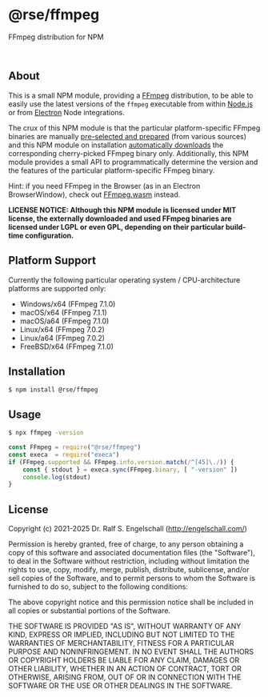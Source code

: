 
@rse/ffmpeg
===========

FFmpeg distribution for NPM

<p/>
<img src="https://nodei.co/npm/@rse/ffmpeg.png?downloads=true&stars=true" alt=""/>

<p/>
<img src="https://david-dm.org/rse/ffmpeg.png" alt=""/>

About
-----

This is a small NPM module, providing a [FFmpeg](https://ffmpeg.org)
distribution, to be able to easily use the latest versions of the
`ffmpeg` executable from within [Node.js](https://nodejs.org) or from
[Electron](https://electronjs.org) Node integrations.

The crux of this NPM module is that the particular platform-specific
FFmpeg binaries are manually [pre-selected and prepared](ffmpeg.sh)
(from various sources) and this NPM module on installation
[automatically downloads](npm-install.yaml) the corresponding
cherry-picked FFmpeg binary only. Additionally, this NPM module provides
a small API to programmatically determine the version and the features
of the particular platform-specific FFmpeg binary.

Hint: if you need FFmpeg in the Browser (as in an Electron
BrowserWindow), check out [FFmpeg.wasm](https://ffmpegwasm.github.io/)
instead.

**LICENSE NOTICE: Although this NPM module is licensed under MIT
license, the externally downloaded and used FFmpeg binaries are licensed
under LGPL or even GPL, depending on their particular build-time
configuration.**

Platform Support
----------------

Currently the following particular operating system / CPU-architecture platforms are supported only:

- Windows/x64 (FFmpeg 7.1.0)
- macOS/x64 (FFmpeg 7.1.1)
- macOS/a64 (FFmpeg 7.1.0)
- Linux/x64 (FFmpeg 7.0.2)
- Linux/a64 (FFmpeg 7.0.2)
- FreeBSD/x64 (FFmpeg 7.1.0)

Installation
------------

```shell
$ npm install @rse/ffmpeg
```

Usage
-----

```sh
$ npx ffmpeg -version
```

```js
const FFmpeg = require("@rse/ffmpeg")
const execa  = require("execa")
if (FFmpeg.supported && FFmpeg.info.version.match(/^[45]\./)) {
    const { stdout } = execa.sync(FFmpeg.binary, [ "-version" ])
    console.log(stdout)
}
```

License
-------

Copyright (c) 2021-2025 Dr. Ralf S. Engelschall (http://engelschall.com/)

Permission is hereby granted, free of charge, to any person obtaining
a copy of this software and associated documentation files (the
"Software"), to deal in the Software without restriction, including
without limitation the rights to use, copy, modify, merge, publish,
distribute, sublicense, and/or sell copies of the Software, and to
permit persons to whom the Software is furnished to do so, subject to
the following conditions:

The above copyright notice and this permission notice shall be included
in all copies or substantial portions of the Software.

THE SOFTWARE IS PROVIDED "AS IS", WITHOUT WARRANTY OF ANY KIND,
EXPRESS OR IMPLIED, INCLUDING BUT NOT LIMITED TO THE WARRANTIES OF
MERCHANTABILITY, FITNESS FOR A PARTICULAR PURPOSE AND NONINFRINGEMENT.
IN NO EVENT SHALL THE AUTHORS OR COPYRIGHT HOLDERS BE LIABLE FOR ANY
CLAIM, DAMAGES OR OTHER LIABILITY, WHETHER IN AN ACTION OF CONTRACT,
TORT OR OTHERWISE, ARISING FROM, OUT OF OR IN CONNECTION WITH THE
SOFTWARE OR THE USE OR OTHER DEALINGS IN THE SOFTWARE.

